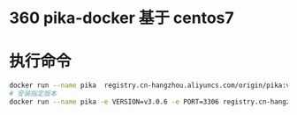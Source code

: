 # 360 pika-docker 基于 centos7
# 执行命令
``` bash
docker run --name pika  registry.cn-hangzhou.aliyuncs.com/origin/pika:v3.0.6
# 安装指定版本
docker run --name pika -e VERSION=v3.0.6 -e PORT=3306 registry.cn-hangzhou.aliyuncs.com/origin/pika:v3.0.6
```
